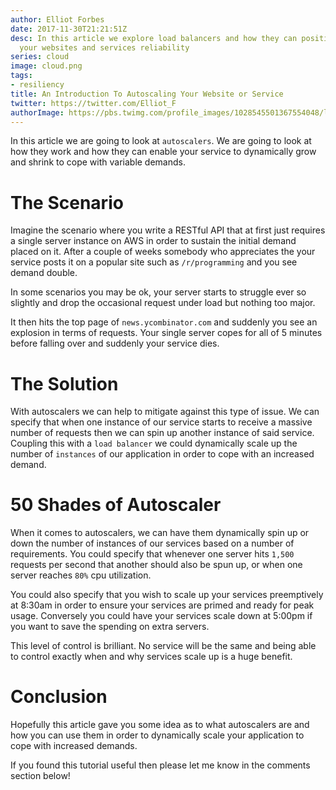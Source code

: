 ```yaml
---
author: Elliot Forbes
date: 2017-11-30T21:21:51Z
desc: In this article we explore load balancers and how they can positively improve
  your websites and services reliability
series: cloud
image: cloud.png
tags:
- resiliency
title: An Introduction To Autoscaling Your Website or Service
twitter: https://twitter.com/Elliot_F
authorImage: https://pbs.twimg.com/profile_images/1028545501367554048/lzr43cQv_400x400.jpg
---
```


In this article we are going to look at `autoscalers`. We are going to look at how they work and how they can enable your service to dynamically grow and shrink to cope with variable demands.

# The Scenario

Imagine the scenario where you write a RESTful API that at first just requires a single server instance on AWS in order to sustain the initial demand placed on it. After a couple of weeks somebody who appreciates the your service posts it on a popular site such as `/r/programming` and you see demand double. 

In some scenarios you may be ok, your server starts to struggle ever so slightly and drop the occasional request under load but nothing too major. 

It then hits the top page of `news.ycombinator.com` and suddenly you see an explosion in terms of requests. Your single server copes for all of 5 minutes before falling over and suddenly your service dies.

# The Solution

With autoscalers we can help to mitigate against this type of issue. We can specify that when one instance of our service starts to receive a massive number of requests then we can spin up another instance of said service. Coupling this with a `load balancer` we could dynamically scale up the number of `instances` of our application in order to cope with an increased demand. 

# 50 Shades of Autoscaler

When it comes to autoscalers, we can have them dynamically spin up or down the number of instances of our services based on a number of requirements. You could specify that whenever one server hits `1,500` requests per second that another should also be spun up, or when one server reaches `80%` cpu utilization. 

You could also specify that you wish to scale up your services preemptively at 8:30am in order to ensure your services are primed and ready for peak usage. Conversely you could have your services scale down at 5:00pm if you want to save the spending on extra servers.

This level of control is brilliant. No service will be the same and being able to control exactly when and why services scale up is a huge benefit. 

# Conclusion

Hopefully this article gave you some idea as to what autoscalers are and how you can use them in order to dynamically scale your application to cope with increased demands. 

If you found this tutorial useful then please let me know in the comments section below! 